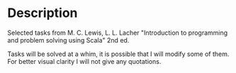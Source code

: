 # Description

Selected tasks from M. C. Lewis, L. L. Lacher "Introduction to programming and problem solving using Scala" 2nd ed.

Tasks will be solved at a whim, it is possible that I will modify some of them.
For better visual clarity I will not give any quotations.
